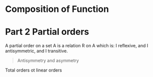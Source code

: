 
# Composition of Function

# Part 2 Partial orders 

A partial order on a set A is a relation R on A which is:
I reflexive, and
I antisymmetric, and
I transitive.


>
> 	Antisymmetry and asymmetry


Total orders ot linear orders 